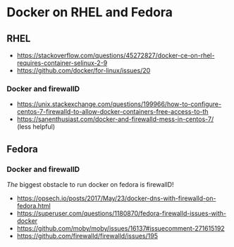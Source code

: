 # Docker on RHEL and Fedora

## RHEL

* https://stackoverflow.com/questions/45272827/docker-ce-on-rhel-requires-container-selinux-2-9
* https://github.com/docker/for-linux/issues/20

### Docker and firewallD

* https://unix.stackexchange.com/questions/199966/how-to-configure-centos-7-firewalld-to-allow-docker-containers-free-access-to-th
* https://sanenthusiast.com/docker-and-firewalld-mess-in-centos-7/ (less helpful)

## Fedora

### Docker and firewallD

*The* biggest obstacle to run docker on fedora is firewallD!

* https://opsech.io/posts/2017/May/23/docker-dns-with-firewalld-on-fedora.html
* https://superuser.com/questions/1180870/fedora-firewalld-issues-with-docker
* https://github.com/moby/moby/issues/16137#issuecomment-271615192
* https://github.com/firewalld/firewalld/issues/195
